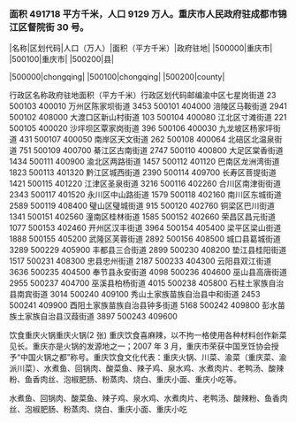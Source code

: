 <!--
 * @Author: vigne 1186963387@qq.com
 * @Date: 2022-10-01 10:44:38
 * @FilePath: /cooking-menu/src/views/asia/eastAsia/china/mockData/chongqing/readme.md
 * @Description:
 *
 * Copyright (c) 2023 by ${git_name_email}, All Rights Reserved.
-->

### 面积 491718 平方千米，人口 9129 万人。重庆市人民政府驻成都市锦江区督院街 30 号。

<!-- ||||| -->

|名称|区划代码|人口（万人）|面积（平方千米）|政府驻地| |500000|重庆市| |500100|重庆市| |500200|县|

|500000|chongqing| |500100|chongqing| |500200|county|

行政区名称政府驻地面积（平方千米）行政区划代码邮编渝中区七星岗街道 23 500103 400010 万州区陈家坝街道 3453 500101 404000 涪陵区马鞍街道 2941 500102 408000 大渡口区新山村街道 103 500104 400080 江北区寸滩街道 221 500105 400020 沙坪坝区覃家岗街道 396 500106 400030 九龙坡区杨家坪街道 431 500107 400050 南岸区天文街道 262 500108 400064 北碚区北温泉街道 751 500109 400700 綦江区古南街道 2747 500110 400800 大足区棠香街道 1434 500111 400900 渝北区两路街道 1457 500112 401120 巴南区龙洲湾街道 1823 500113 401320 黔江区城西街道 2390 500114 409700 长寿区菩提街道 1421 500115 401220 江津区圣泉街道 3216 500116 402260 合川区南津街街道 2343 500117 401520 永川区中山路街道 1579 500118 402160 南川区东城街道 2589 500119 408400 璧山区璧城街道 915 500120 402760 铜梁区巴川街道 1341 500151 402560 潼南区桂林街道 1585 500152 402660 荣昌区昌元街道 1077 500153 402460 开州区汉丰街道 3964 500154 405400 梁平区梁山街道 1888 500155 405200 武隆区芙蓉街道 2892 500156 408500 城口县葛城街道 3289 500229 405900 丰都县三合街道 2899 500230 408200 垫江县桂阳街道 1517 500231 408300 忠县忠州街道 2187 500233 404300 云阳县双江街道 3636 500235 404500 奉节县永安街道 4098 500236 404600 巫山县高唐街道 2955 500237 404700 巫溪县柏杨街道 4015 500238 405800 石柱土家族自治县南宾街道 3014 500240 409100 秀山土家族苗族自治县中和街道 2453 500241 409900 酉阳土家族苗族自治县钟多街道 5168 500242 409800 彭水苗族土家族自治县汉葭街道 3897 500243 409600

饮食重庆火锅重庆火锅(2 张) 重庆饮食喜麻辣，以不拘一格使用各种材料创作新菜见长。重庆亦是火锅的发源地之一；2007 年 3 月，重庆市荣获中国烹饪协会授予“中国火锅之都”称号。重庆饮食文化代表：重庆火锅、川菜、渝菜（重庆菜、渝派川菜）、水煮鱼、回锅肉、酸菜鱼、辣子鸡、泉水鸡、水煮肉片、老鸭汤、酸辣粉、鱼香肉丝、泡椒肥肠、粉蒸肉、烧白、重庆小面、重庆小吃等。

水煮鱼、回锅肉、酸菜鱼、辣子鸡、泉水鸡、水煮肉片、老鸭汤、酸辣粉、鱼香肉丝、泡椒肥肠、粉蒸肉、烧白、重庆小面、重庆小吃
